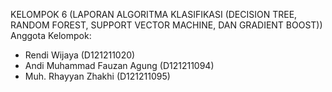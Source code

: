 KELOMPOK 6 (LAPORAN ALGORITMA KLASIFIKASI (DECISION TREE, RANDOM FOREST, SUPPORT VECTOR MACHINE, DAN GRADIENT BOOST))
Anggota Kelompok: 
* Rendi Wijaya (D121211020)
* Andi Muhammad Fauzan Agung (D121211094)
* Muh. Rhayyan Zhakhi (D121211095)

